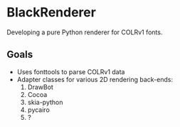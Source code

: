 # BlackRenderer

Developing a pure Python renderer for COLRv1 fonts.

## Goals

- Uses fonttools to parse COLRv1 data
- Adapter classes for various 2D rendering back-ends:
  1. DrawBot
  2. Cocoa
  2. skia-python
  3. pycairo
  4. ?
